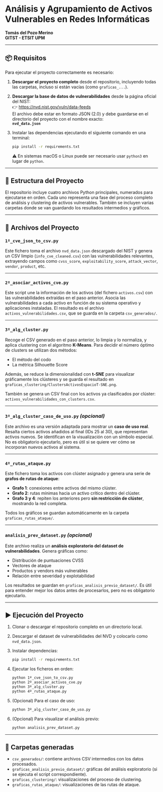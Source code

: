 
# Análisis y Agrupamiento de Activos Vulnerables en Redes Informáticas  
**Tomás del Pozo Merino**  
**GITST - ETSIT UPM**

---

## 📦 Requisitos

Para ejecutar el proyecto correctamente es necesario:

1. **Descargar el proyecto completo** desde el repositorio, incluyendo todas las carpetas, incluso si están vacías (como `graficas_...`).  
2. **Descargar la base de datos de vulnerabilidades** desde la página oficial del NIST:  
   👉 https://nvd.nist.gov/vuln/data-feeds  
   El archivo debe estar en formato JSON (2.0) y debe guardarse en el directorio del proyecto con el nombre exacto:  
   **`nvd_data.json`**

3. Instalar las dependencias ejecutando el siguiente comando en una terminal:

   ```bash
   pip install -r requirements.txt
   ```

   ⚠️ En sistemas macOS o Linux puede ser necesario usar `python3` en lugar de `python`.

---

## 📁 Estructura del Proyecto

El repositorio incluye cuatro archivos Python principales, numerados para ejecutarse en orden. Cada uno representa una fase del proceso completo de análisis y clustering de activos vulnerables. También se incluyen varias carpetas donde se van guardando los resultados intermedios y gráficos.

---

## 🧩 Archivos del Proyecto

### `1º_cve_json_to_csv.py`

Este fichero toma el archivo `nvd_data.json` descargado del NIST y genera un CSV limpio (`info_cve_cleaned.csv`) con las vulnerabilidades relevantes, extrayendo campos como `cvss_score`, `exploitability_score`, `attack_vector`, `vendor`, `product`, etc.

---

### `2º_asociar_activos_cve.py`

Este script une la información de los activos (del fichero `activos.csv`) con las vulnerabilidades extraídas en el paso anterior. Asocia las vulnerabilidades a cada activo en función de su sistema operativo y aplicaciones instaladas. El resultado es el archivo `activos_vulnerabilidades.csv`, que se guarda en la carpeta `csv_generados/`.

---

### `3º_alg_cluster.py`

Recoge el CSV generado en el paso anterior, lo limpia y lo normaliza, y aplica clustering con el algoritmo **K-Means**. Para decidir el número óptimo de clusters se utilizan dos métodos:
- El método del codo
- La métrica Silhouette Score

Además, se reduce la dimensionalidad con **t-SNE** para visualizar gráficamente los clústeres y se guarda el resultado en `graficas_clustering/ClustersActivosEspacioT-SNE.png`.

También se genera un CSV final con los activos ya clasificados por clúster: `activos_vulnerabilidades_con_clusters.csv`.

---

### `3º_alg_cluster_caso_de_uso.py` _(opcional)_

Este archivo es una versión adaptada para mostrar un **caso de uso real**. Resalta ciertos activos añadidos al final (IDs 25 al 30), que representan activos nuevos. Se identifican en la visualización con un símbolo especial. No es obligatorio ejecutarlo, pero es útil si se quiere ver cómo se incorporan nuevos activos al sistema.

---

### `4º_rutas_ataque.py`

Este fichero toma los activos con clúster asignado y genera una serie de **grafos de rutas de ataque**:
- **Grafo 1**: conexiones entre activos del mismo clúster.
- **Grafo 2**: rutas mínimas hacia un activo crítico dentro del clúster.
- **Grafo 3 y 4**: repiten los anteriores pero **sin restricción de clúster**, mostrando la red completa.

Todos los gráficos se guardan automáticamente en la carpeta `graficas_rutas_ataque/`.

---

### `analisis_prev_dataset.py` _(opcional)_

Este archivo realiza un **análisis exploratorio del dataset de vulnerabilidades**. Genera gráficas como:
- Distribución de puntuaciones CVSS
- Vectores de ataque
- Productos y vendors más vulnerables
- Relación entre severidad y explotabilidad

Los resultados se guardan en `graficas_analisis_previo_dataset/`. Es útil para entender mejor los datos antes de procesarlos, pero no es obligatorio ejecutarlo.

---

## ▶️ Ejecución del Proyecto

1. Clonar o descargar el repositorio completo en un directorio local.
2. Descargar el dataset de vulnerabilidades del NVD y colocarlo como `nvd_data.json`.
3. Instalar dependencias:

   ```bash
   pip install -r requirements.txt
   ```

4. Ejecutar los ficheros en orden:

   ```bash
   python 1º_cve_json_to_csv.py
   python 2º_asociar_activos_cve.py
   python 3º_alg_cluster.py
   python 4º_rutas_ataque.py
   ```

5. (Opcional) Para el caso de uso:

   ```bash
   python 3º_alg_cluster_caso_de_uso.py
   ```

6. (Opcional) Para visualizar el análisis previo:

   ```bash
   python analisis_prev_dataset.py
   ```

---

## 📂 Carpetas generadas

- `csv_generados/`: contiene archivos CSV intermedios con los datos procesados.
- `graficas_analisis_previo_dataset/`: gráficas del análisis exploratorio (si se ejecuta el script correspondiente).
- `graficas_clustering/`: visualizaciones del proceso de clustering.
- `graficas_rutas_ataque/`: visualizaciones de las rutas de ataque.

